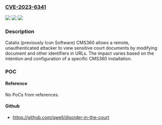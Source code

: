### [CVE-2023-6341](https://cve.mitre.org/cgi-bin/cvename.cgi?name=CVE-2023-6341)
![](https://img.shields.io/static/v1?label=Product&message=CMS360&color=blue)
![](https://img.shields.io/static/v1?label=Version&message=0%3C%20~2023-11-03%20&color=brighgreen)
![](https://img.shields.io/static/v1?label=Vulnerability&message=CWE-639%20Authorization%20Bypass%20Through%20User-Controlled%20Key&color=brighgreen)

### Description

Catalis (previously Icon Software) CMS360 allows a remote, unauthenticated attacker to view sensitive court documents by modifying document and other identifiers in URLs. The impact varies based on the intention and configuration of a specific CMS360 installation.

### POC

#### Reference
No PoCs from references.

#### Github
- https://github.com/qwell/disorder-in-the-court

